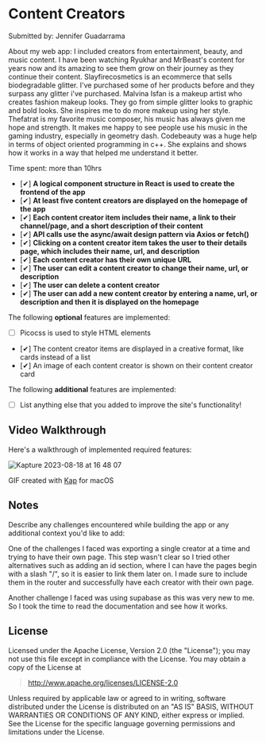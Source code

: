 # Content Creators
Submitted by: Jennifer Guadarrama 

About my web app: 
I included creators from entertainment, beauty, and music content. I have been watching Ryukhar and MrBeast's content for years now and its amazing to see them grow on their journey as they continue their content. Slayfirecosmetics is an ecommerce that sells biodegradable glitter. I've purchased some of her products before and they surpass any glitter i've purchased. Malvina Isfan is a makeup artist who creates fashion makeup looks. They go from simple glitter looks to graphic and bold looks. She inspires me to do more makeup using her style. Thefatrat is my favorite music composer, his music has always given me hope and strength. It makes me happy to see people use his music in the gaming industry, especially in geometry dash. Codebeauty was a huge help in terms of object oriented programming in c++. She explains and shows how it works in a way that helped me understand it better. 

Time spent: more than 10hrs 


- [✔] **A logical component structure in React is used to create the frontend of the app**
- [✔] **At least five content creators are displayed on the homepage of the app**
- [✔] **Each content creator item includes their name, a link to their channel/page, and a short description of their content**
- [✔] **API calls use the async/await design pattern via Axios or fetch()**
- [✔] **Clicking on a content creator item takes the user to their details page, which includes their name, url, and description**
- [✔] **Each content creator has their own unique URL**
- [✔] **The user can edit a content creator to change their name, url, or description**
- [✔] **The user can delete a content creator**
- [✔] **The user can add a new content creator by entering a name, url, or description and then it is displayed on the homepage**


The following **optional** features are implemented:

- [ ] Picocss is used to style HTML elements
- [✔] The content creator items are displayed in a creative format, like cards instead of a list
- [✔] An image of each content creator is shown on their content creator card

The following **additional** features are implemented:

* [ ] List anything else that you added to improve the site's functionality!

## Video Walkthrough
Here's a walkthrough of implemented required features:

![Kapture 2023-08-18 at 16 48 07](https://github.com/jguadarr974/web103_prework/assets/78454204/41ecbe9a-c7ed-4bbb-8dc3-7fe574ccb950)


GIF created with [Kap](https://getkap.co/) for macOS

## Notes

Describe any challenges encountered while building the app or any additional context you'd like to add:

One of the challenges I faced was exporting a single creator at a time and trying to have their own page. This step wasn't clear so I tried other alternatives such as adding an id section, where I can have the pages begin with a slash "/", so it is easier to link them later on. I made sure to include them in the router and successfully have each creator with their own page.

Another challenge I faced was using supabase as this was very new to me. So I took the time to read the documentation and see how it works. 

## License

Licensed under the Apache License, Version 2.0 (the "License"); you may not use this file except in compliance with the License. You may obtain a copy of the License at

> http://www.apache.org/licenses/LICENSE-2.0

Unless required by applicable law or agreed to in writing, software distributed under the License is distributed on an "AS IS" BASIS, WITHOUT WARRANTIES OR CONDITIONS OF ANY KIND, either express or implied. See the License for the specific language governing permissions and limitations under the License.
